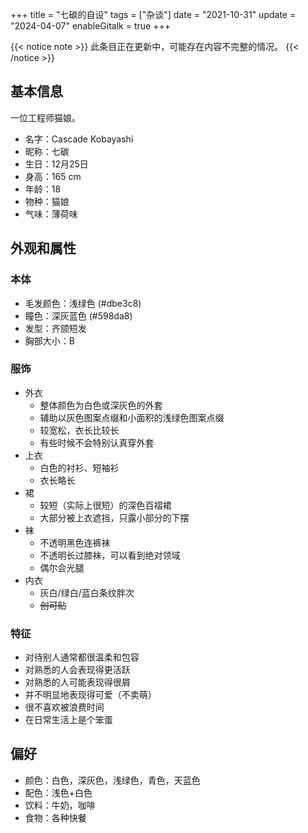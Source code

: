+++
title = "七碳的自设"
tags = ["杂谈"]
date = "2021-10-31"
update = "2024-04-07"
enableGitalk = true
+++

{{< notice note >}}
此条目正在更新中，可能存在内容不完整的情况。
{{< /notice >}}

## 基本信息
一位工程师猫娘。  
- 名字：Cascade Kobayashi
- 昵称：七碳
- 生日：12月25日
- 身高：165 cm
- 年龄：18
- 物种：猫娘
- 气味：薄荷味

## 外观和属性
### 本体
- 毛发颜色：浅绿色 (#dbe3c8)
- 瞳色：深灰蓝色 (#598da8)
- 发型：齐颌短发
- 胸部大小：B

### 服饰
- 外衣
  - 整体颜色为白色或深灰色的外套
  - 辅助以灰色图案点缀和小面积的浅绿色图案点缀
  - 较宽松，衣长比较长
  - 有些时候不会特别认真穿外套
- 上衣
  - 白色的衬衫、短袖衫
  - 衣长略长
- 裙
  - 较短（实际上很短）的深色百褶裙
  - 大部分被上衣遮挡，只露小部分的下摆
- 袜
  - 不透明黑色连裤袜
  - 不透明长过膝袜，可以看到绝对领域
  - 偶尔会光腿
- 内衣
  - 灰白/绿白/蓝白条纹胖次
  - ~~创可贴~~

### 特征 
- 对待别人通常都很温柔和包容
- 对熟悉的人会表现得更活跃
- 对熟悉的人可能表现得很屑
- 并不明显地表现得可爱（不卖萌）
- 很不喜欢被浪费时间
- 在日常生活上是个笨蛋

## 偏好
- 颜色：白色，深灰色，浅绿色，青色，天蓝色
- 配色：浅色+白色
- 饮料：牛奶，咖啡
- 食物：各种快餐
